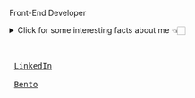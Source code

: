Front-End Developer

<details>
  <summary>Click for some interesting facts about me 👈🏻</summary><br />
  <pre>
    > 👨‍💻 Frontend Developer with over 3 year of experience in building reactive interfaces and web applications. <br/>
    > 💻 Languages and technologies: TypeScript, JavaScript, React, Next.js, and Tailwind CSS.<br/>
    > 💼 Professional experience:
      - Software Develop.
      - Front-End Engineer.
      - FullStack Develop. 
    <br/>
    > 🧠 Skills: Building systems, fixing bugs, creating responsive designs, and solving real-world problems.<br/>
    > 🎓 Bachelor's degree in Computer Science (in progress) and Technical degree in IT from IFBA.
  </pre>
</details><br />

  <kbd> <br> [LinkedIn](https://www.linkedin.com/in/rafael-aquila/) <br> </kbd>
  <kbd> <br> [Bento](https://bento.me/rafaelaquila) <br> </kbd>
